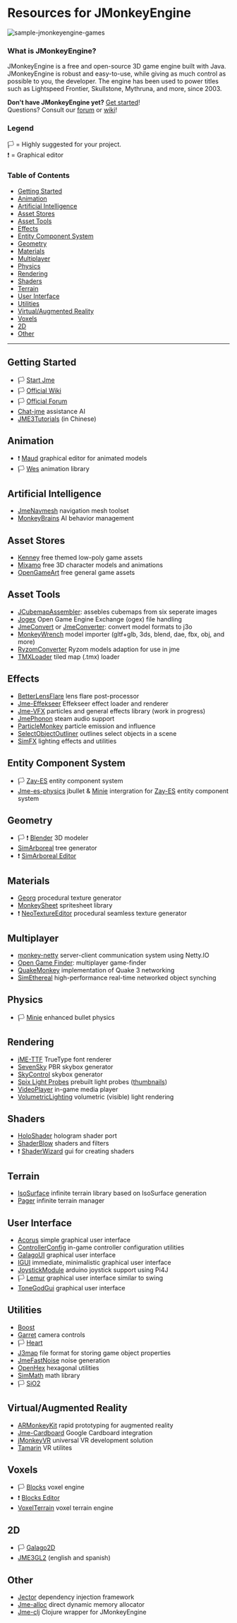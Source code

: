 # Resources for JMonkeyEngine

![sample-jmonkeyengine-games](https://github.com/codex128/JMonkeyEngine-Resources/blob/master/jme-game-collection.png?raw=true)

### What is JMonkeyEngine?
JMonkeyEngine is a free and open-source 3D game engine built with Java. JMonkeyEngine is robust and easy-to-use, while giving as much control as possible to you, the developer. The engine has been used to power titles such as Lightspeed Frontier, Skullstone, Mythruna, and more, since 2003.

**Don't have JMonkeyEngine yet?** [Get started](https://jmonkeyengine.org/start/)!<br>
Questions? Consult our [forum](https://hub.jmonkeyengine.org/) or [wiki](https://wiki.jmonkeyengine.org/)!

### Legend
🏳️ = Highly suggested for your project.<br>
❗ = Graphical editor

### Table of Contents
<ul>
  <li><a href="#help">Getting Started</a></li>
  <li><a href="#animation">Animation</a></li>
  <li><a href="#ai">Artificial Intelligence</a></li>
  <li><a href="#asset-stores">Asset Stores</a></li>
  <li><a href="#asset-tools">Asset Tools</a></li>
  <li><a href="#effects">Effects</a></li>
  <li><a href="#ecs">Entity Component System</a></li>
  <li><a href="geometry">Geometry</a></li>
  <li><a href="materials">Materials</a></li>
  <li><a href="#multiplayer">Multiplayer</a></li>
  <li><a href="#physics">Physics</a></li>
  <li><a href="#rendering">Rendering</a></li>
  <li><a href="#shaders">Shaders</a></li>
  <li><a href="#terrain">Terrain</a></li>
  <li><a href="#ui">User Interface</a></li>
  <li><a href="#utilities">Utilities</a></li>
  <li><a href="#vr-ar">Virtual/Augmented Reality</a></li>
  <li><a href="#voxels">Voxels</a></li>
  <li><a href="#2d">2D</a></li>
  <li><a href="#other">Other</a></li>
</ul>

----

<a name="help"></a>
## Getting Started
* 🏳️ [Start Jme](https://jmonkeyengine.org/start/)
* 🏳️ [Official Wiki](https://wiki.jmonkeyengine.org/)
* 🏳️ [Official Forum](https://hub.jmonkeyengine.org/)
* [Chat-jme](https://github.com/riccardobl/chat-jme) assistance AI
* [JME3Tutorials](https://github.com/jmecn/jME3Tutorials) (in Chinese)

<a name="animation"></a>
## Animation
* ❗ [Maud](https://github.com/stephengold/Maud) graphical editor for animated models
* 🏳️ [Wes](https://github.com/stephengold/Wes) animation library

<a name="ai"></a>
## Artificial Intelligence
* [JmeNavmesh](https://github.com/capdevon/jme-navmesh-ai) navigation mesh toolset
* [MonkeyBrains](https://github.com/QuietOne/MonkeyBrains) AI behavior management

<a name="asset-stores"></a>
## Asset Stores
* [Kenney](https://kenney.nl/) free themed low-poly game assets
* [Mixamo](https://mixamo.com/) free 3D character models and animations
* [OpenGameArt](https://opengameart.org/) free general game assets

<a name="assets-tools"></a>
## Asset Tools
* [JCubemapAssembler](https://github.com/riccardobl/JCubemapAssembler): assebles cubemaps from six seperate images
* [Jogex](https://github.com/Simsilica/jogex) Open Game Engine Exchange (ogex) file handling
* [JmeConvert](https://github.com/Simsilica/JmeConvert) or [JmeConverter](https://github.com/rvandoosselaer/JmeConverter): convert model formats to j3o
* [MonkeyWrench](https://github.com/stephengold/MonkeyWrench/tree/master) model importer (gltf+glb, 3ds, blend, dae, fbx, obj, and more)
* [RyzomConverter](https://github.com/stephengold/RyzomConverter) Ryzom models adaption for use in jme
* [TMXLoader](https://github.com/jmecn/TMXLoader) tiled map (.tmx) loader

<a name="effects"></a>
## Effects
* [BetterLensFlare](https://github.com/polincdev/BetterLensFlare) lens flare post-processor
* [Jme-Effekseer](https://github.com/riccardobl/jme-effekseerNative) Effekseer effect loader and renderer
* [Jme-VFX](https://github.com/codex128/Jme-VFX) particles and general effects library (work in progress)
* [JmePhonon](https://github.com/jmePhonon/jmePhonon) steam audio support
* [ParticleMonkey](https://github.com/Jeddic/particlemonkey) particle emission and influence
* [SelectObjectOutliner](https://github.com/polincdev/SelectObjectOutliner) outlines select objects in a scene
* [SimFX](https://github.com/Simsilica/SimFX) lighting effects and utilities

<a name="ecs"></a>
## Entity Component System
* 🏳️ [Zay-ES](https://github.com/jMonkeyEngine-Contributions/zay-es) entity component system
* [Jme-es-physics](https://github.com/rvandoosselaer/Jme-es-physics) jbullet & [Minie](https://github.com/stephengold/Minie) intergration for [Zay-ES](https://github.com/jMonkeyEngine-Contributions/zay-es) entity component system

<a name="geometry"></a>
## Geometry
* 🏳️ ❗ [Blender](https://www.blender.org) 3D modeler
* [SimArboreal](https://github.com/Simsilica/SimArboreal) tree generator
* ❗ [SimArboreal Editor](https://github.com/Simsilica/SimArboreal-Editor)

<a name="materials"></a>
## Materials
* [Georg](https://github.com/stephengold/Georg) procedural texture generator
* [MonkeySheet](https://github.com/Pesegato/MonkeySheet) spritesheet library
* ❗ [NeoTextureEditor](https://github.com/jMonkeyEngine-Contributions/NeoTextureEditor) procedural seamless texture generator

<a name="multiplayer"></a>
## Multiplayer
* [monkey-netty](https://github.com/tlf30/monkey-netty) server-client communication system using Netty.IO
* [Open Game Finder](https://code.google.com/archive/p/open-game-finder/downloads/list): multiplayer game-finder
* [QuakeMonkey](https://github.com/benruijl/quakemonkey) implementation of Quake 3 networking
* [SimEthereal](https://github.com/Simsilica/SimEthereal) high-performance real-time networked object synching

<a name="physics"></a>
## Physics
* 🏳️ [Minie](https://github.com/stephengold/Minie) enhanced bullet physics

<a name="rendering"></a>
## Rendering
* [jME-TTF](https://github.com/stephengold/jME-TTF) TrueType font renderer
* [SevenSky](https://github.com/TehLeo/SevenSky) PBR skybox generator
* [SkyControl](https://github.com/stephengold/SkyControl) skybox generator
* [Spix Light Probes](https://github.com/Simsilica/Spix/tree/MaterialEditor/proto/assets/Probes) prebuilt light probes ([thumbnails](https://github.com/Simsilica/Spix/tree/MaterialEditor/proto/src/main/resources/probeThumbs))
* [VideoPlayer](https://github.com/capdevon/jme-video-player) in-game media player
* [VolumetricLighting](https://github.com/polincdev/VolumetricLighting) volumetric (visible) light rendering

<a name="shaders"></a>
## Shaders
* [HoloShader](https://github.com/grizeldi/HoloShader) hologram shader port
* [ShaderBlow](https://github.com/jMonkeyEngine-Contributions/shaderblowlib) shaders and filters
* ❗ [ShaderWizard](https://github.com/codex128/ShaderWizard) gui for creating shaders

<a name="terrain"></a>
## Terrain
* [IsoSurface](https://github.com/Simsilica/IsoSurface) infinite terrain library based on IsoSurface generation
* [Pager](https://github.com/Simsilica/Pager) infinite terrain manager

<a name="ui"></a>
## User Interface
* [Acorus](https://github.com/stephengold/Acorus) simple graphical user interface
* [ControllerConfig](https://github.com/Markil3/JMEControllerConfig) in-game controller configuration utilities
* [GalagoUI](https://github.com/nickidebruyn/GalagoUI) graphical user interface
* [IGUI](https://github.com/riccardobl/jme-igui) immediate, minimalistic graphical user interface
* [JoystickModule](https://github.com/Software-Hardware-Codesign/JoyStickModule) arduino joystick support using Pi4J
* 🏳️ [Lemur](https://github.com/jMonkeyEngine-Contributions/Lemur) graphical user interface similar to swing
* [ToneGodGui](https://github.com/meltzow/tonegodgui) graphical user interface

<a name="utilities"></a>
## Utilities
* [Boost](https://github.com/codex128/Boost)
* [Garret](https://github.com/stephengold/Garrett) camera controls
* 🏳️ [Heart](https://github.com/stephengold/Heart)
* [J3map](https://github.com/codex128/J3map) file format for storing game object properties
* [JmeFastNoise](https://github.com/Ali-RS/jme-fastnoise) noise generation
* [OpenHex](https://github.com/IBEngineering/OpenHex) hexagonal utilities
* [SimMath](https://github.com/Simsilica/SimMath) math library
* 🏳️ [SiO2](https://github.com/Simsilica/SiO2)

<a name="vr-ar"></a>
## Virtual/Augmented Reality
* [ARMonkeyKit](https://github.com/ajclarkson/ARMonkeyKit) rapid prototyping for augmented reality
* [Jme-Cardboard](https://github.com/neph1/jme-cardboard) Google Cardboard integration
* [jMonkeyVR](https://github.com/phr00t/jMonkeyVR) universal VR development solution
* [Tamarin](https://github.com/oneMillionWorlds/Tamarin) VR utilites

<a name="voxels"></a>
## Voxels
* 🏳️ [Blocks](https://github.com/rvandoosselaer/Blocks) voxel engine
* ❗ [Blocks Editor](https://github.com/rvandoosselaer/BlocksBuilder)
* [VoxelTerrain](https://github.com/TheWiseLion/VoxelTerrain) voxel terrain engine

<a name="2d"></a>
## 2D
* 🏳️ [Galago2D](https://github.com/nickidebruyn/Galago2D)
* [JME3GL2](https://github.com/JNightRide/jMe3GL2) (english and spanish)

<a name="other"></a>
## Other
* [Jector](https://github.com/Software-Hardware-Codesign/Jector) dependency injection framework
* [Jme-alloc](https://github.com/Software-Hardware-Codesign/jme-alloc) direct dynamic memory allocator
* [Jme-clj](https://github.com/ertugrulcetin/jme-clj) Clojure wrapper for JMonkeyEngine

